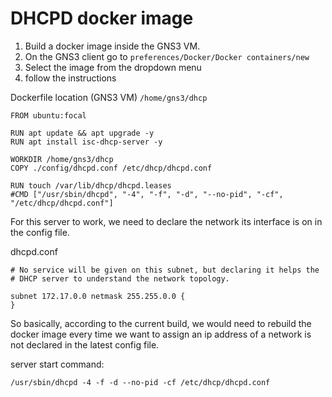 # DHCPD docker image

1. Build a docker image inside the GNS3 VM.
2. On the GNS3 client go to `preferences/Docker/Docker containers/new` 
3. Select the image from the dropdown menu
4. follow the instructions

Dockerfile location (GNS3 VM) `/home/gns3/dhcp`

```
FROM ubuntu:focal

RUN apt update && apt upgrade -y
RUN apt install isc-dhcp-server -y

WORKDIR /home/gns3/dhcp
COPY ./config/dhcpd.conf /etc/dhcp/dhcpd.conf

RUN touch /var/lib/dhcp/dhcpd.leases
#CMD ["/usr/sbin/dhcpd", "-4", "-f", "-d", "--no-pid", "-cf", "/etc/dhcp/dhcpd.conf"]
```

For this server to work, we need to declare the network its interface is on in the config file.

dhcpd.conf
```
# No service will be given on this subnet, but declaring it helps the
# DHCP server to understand the network topology.

subnet 172.17.0.0 netmask 255.255.0.0 {
}
```

So basically, according to the current build, we would need to rebuild the docker image every time we want to assign an ip address of a network is not declared in the latest config file.


server start command:
```
/usr/sbin/dhcpd -4 -f -d --no-pid -cf /etc/dhcp/dhcpd.conf
```